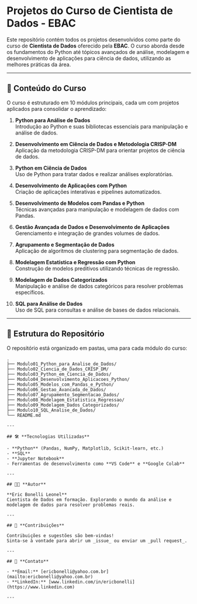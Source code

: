 # Projetos do Curso de Cientista de Dados - EBAC

Este repositório contém todos os projetos desenvolvidos como parte do curso de **Cientista de Dados** oferecido pela **EBAC**. O curso aborda desde os fundamentos do Python até tópicos avançados de análise, modelagem e desenvolvimento de aplicações para ciência de dados, utilizando as melhores práticas da área.

---

## 🎯 **Conteúdo do Curso**

O curso é estruturado em 10 módulos principais, cada um com projetos aplicados para consolidar o aprendizado:

1. **Python para Análise de Dados**  
   Introdução ao Python e suas bibliotecas essenciais para manipulação e análise de dados.

2. **Desenvolvimento em Ciência de Dados e Metodologia CRISP-DM**  
   Aplicação da metodologia CRISP-DM para orientar projetos de ciência de dados.

3. **Python em Ciência de Dados**  
   Uso de Python para tratar dados e realizar análises exploratórias.

4. **Desenvolvimento de Aplicações com Python**  
   Criação de aplicações interativas e pipelines automatizados.

5. **Desenvolvimento de Modelos com Pandas e Python**  
   Técnicas avançadas para manipulação e modelagem de dados com Pandas.

6. **Gestão Avançada de Dados e Desenvolvimento de Aplicações**  
   Gerenciamento e integração de grandes volumes de dados.

7. **Agrupamento e Segmentação de Dados**  
   Aplicação de algoritmos de clustering para segmentação de dados.

8. **Modelagem Estatística e Regressão com Python**  
   Construção de modelos preditivos utilizando técnicas de regressão.

9. **Modelagem de Dados Categorizados**  
   Manipulação e análise de dados categóricos para resolver problemas específicos.

10. **SQL para Análise de Dados**  
    Uso de SQL para consultas e análise de bases de dados relacionais.

---

## 📂 **Estrutura do Repositório**

O repositório está organizado em pastas, uma para cada módulo do curso:

```plaintext
.
├── Modulo01_Python_para_Analise_de_Dados/
├── Modulo02_Ciencia_de_Dados_CRISP_DM/
├── Modulo03_Python_em_Ciencia_de_Dados/
├── Modulo04_Desenvolvimento_Aplicacoes_Python/
├── Modulo05_Modelos_com_Pandas_e_Python/
├── Modulo06_Gestao_Avancada_de_Dados/
├── Modulo07_Agrupamento_Segmentacao_Dados/
├── Modulo08_Modelagem_Estatistica_Regressao/
├── Modulo09_Modelagem_Dados_Categorizados/
├── Modulo10_SQL_Analise_de_Dados/
└── README.md

---

## 🛠️ **Tecnologias Utilizadas**

- **Python** (Pandas, NumPy, Matplotlib, Scikit-learn, etc.)
- **SQL**
- **Jupyter Notebook**
- Ferramentas de desenvolvimento como **VS Code** e **Google Colab**

---

## 🧑‍💻 **Autor**

**Eric Bonelli Leonel**  
Cientista de Dados em formação. Explorando o mundo da análise e modelagem de dados para resolver problemas reais.

---

## 🌟 **Contribuições**

Contribuições e sugestões são bem-vindas!  
Sinta-se à vontade para abrir um _issue_ ou enviar um _pull request_.

---

## 📧 **Contato**

- **Email:** [ericbonelli@yahoo.com.br](mailto:ericbonelli@yahoo.com.br)  
- **LinkedIn:** [www.linkedin.com/in/ericbonelli](https://www.linkedin.com)

---

